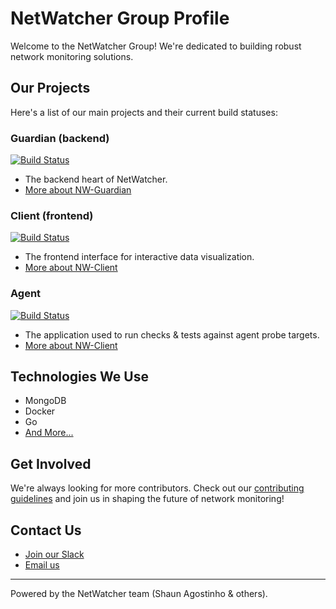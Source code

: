 # NetWatcher Group Profile

Welcome to the NetWatcher Group! We're dedicated to building robust network monitoring solutions.

## Our Projects
Here's a list of our main projects and their current build statuses:

### Guardian (backend)
[![Build Status](https://github.com/netwatcherio/guardian/actions/workflows/go.yml/badge.svg)](https://github.com/netwatcherio/guardian)
- The backend heart of NetWatcher. 
- [More about NW-Guardian](https://github.com/netwatcherio/guardian)

### Client (frontend)
[![Build Status](https://ci.example.com/status/image2)](https://ci.example.com/status/link2)
- The frontend interface for interactive data visualization.
- [More about NW-Client](https://github.com/netwatcherio/netwatcher-client)

### Agent
[![Build Status](https://github.com/netwatcherio/netwatcher-agent/actions/workflows/go.yml/badge.svg)](https://github.com/netwatcherio/netwatcher-agent)
- The application used to run checks & tests against agent probe targets.
- [More about NW-Client](https://github.com/netwatcherio/netwatcher-client)

## Technologies We Use
- MongoDB
- Docker
- Go
- [And More...](https://github.com/netwatcher.io)

## Get Involved
We're always looking for more contributors. Check out our [contributing guidelines](CONTRIBUTING.md) and join us in shaping the future of network monitoring!

## Contact Us
- [Join our Slack](#)
- [Email us](mailto:contact@netwatcher.io)

---

Powered by the NetWatcher team (Shaun Agostinho & others).
